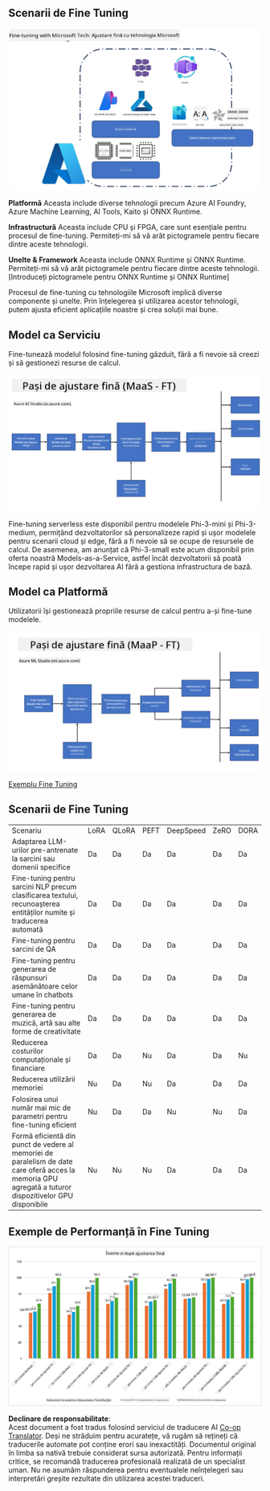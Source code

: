 <!--
CO_OP_TRANSLATOR_METADATA:
{
  "original_hash": "cb5648935f63edc17e95ce38f23adc32",
  "translation_date": "2025-07-17T08:30:19+00:00",
  "source_file": "md/03.FineTuning/FineTuning_Scenarios.md",
  "language_code": "ro"
}
-->
## Scenarii de Fine Tuning

![FineTuning cu Servicii MS](../../../../translated_images/FinetuningwithMS.3d0cec8ae693e094c38c72575e63f2c9bf1cf980ab90f1388e102709f9c979e5.ro.png)

**Platformă** Aceasta include diverse tehnologii precum Azure AI Foundry, Azure Machine Learning, AI Tools, Kaito și ONNX Runtime.

**Infrastructură** Aceasta include CPU și FPGA, care sunt esențiale pentru procesul de fine-tuning. Permiteți-mi să vă arăt pictogramele pentru fiecare dintre aceste tehnologii.

**Unelte & Framework** Aceasta include ONNX Runtime și ONNX Runtime. Permiteți-mi să vă arăt pictogramele pentru fiecare dintre aceste tehnologii.  
[Introduceți pictogramele pentru ONNX Runtime și ONNX Runtime]

Procesul de fine-tuning cu tehnologiile Microsoft implică diverse componente și unelte. Prin înțelegerea și utilizarea acestor tehnologii, putem ajusta eficient aplicațiile noastre și crea soluții mai bune.

## Model ca Serviciu

Fine-tunează modelul folosind fine-tuning găzduit, fără a fi nevoie să creezi și să gestionezi resurse de calcul.

![MaaS Fine Tuning](../../../../translated_images/MaaSfinetune.3eee4630607aff0d0a137b16ab79ec5977ece923cd1fdd89557a2655c632669d.ro.png)

Fine-tuning serverless este disponibil pentru modelele Phi-3-mini și Phi-3-medium, permițând dezvoltatorilor să personalizeze rapid și ușor modelele pentru scenarii cloud și edge, fără a fi nevoie să se ocupe de resursele de calcul. De asemenea, am anunțat că Phi-3-small este acum disponibil prin oferta noastră Models-as-a-Service, astfel încât dezvoltatorii să poată începe rapid și ușor dezvoltarea AI fără a gestiona infrastructura de bază.

## Model ca Platformă

Utilizatorii își gestionează propriile resurse de calcul pentru a-și fine-tune modelele.

![Maap Fine Tuning](../../../../translated_images/MaaPFinetune.fd3829c1122f5d1c4a6a91593ebc348548410e162acda34f18034384e3b3816a.ro.png)

[Exemplu Fine Tuning](https://github.com/Azure/azureml-examples/blob/main/sdk/python/foundation-models/system/finetune/chat-completion/chat-completion.ipynb)

## Scenarii de Fine Tuning

| | | | | | | |
|-|-|-|-|-|-|-|
|Scenariu|LoRA|QLoRA|PEFT|DeepSpeed|ZeRO|DORA|
|Adaptarea LLM-urilor pre-antrenate la sarcini sau domenii specifice|Da|Da|Da|Da|Da|Da|
|Fine-tuning pentru sarcini NLP precum clasificarea textului, recunoașterea entităților numite și traducerea automată|Da|Da|Da|Da|Da|Da|
|Fine-tuning pentru sarcini de QA|Da|Da|Da|Da|Da|Da|
|Fine-tuning pentru generarea de răspunsuri asemănătoare celor umane în chatbots|Da|Da|Da|Da|Da|Da|
|Fine-tuning pentru generarea de muzică, artă sau alte forme de creativitate|Da|Da|Da|Da|Da|Da|
|Reducerea costurilor computaționale și financiare|Da|Da|Nu|Da|Da|Nu|
|Reducerea utilizării memoriei|Nu|Da|Nu|Da|Da|Da|
|Folosirea unui număr mai mic de parametri pentru fine-tuning eficient|Nu|Da|Da|Nu|Nu|Da|
|Formă eficientă din punct de vedere al memoriei de paralelism de date care oferă acces la memoria GPU agregată a tuturor dispozitivelor GPU disponibile|Nu|Nu|Nu|Da|Da|Da|

## Exemple de Performanță în Fine Tuning

![Performanță Fine Tuning](../../../../translated_images/Finetuningexamples.a9a41214f8f5afc186adb16a413b1c17e2f43a89933ba95feb5aee84b0b24add.ro.png)

**Declinare de responsabilitate**:  
Acest document a fost tradus folosind serviciul de traducere AI [Co-op Translator](https://github.com/Azure/co-op-translator). Deși ne străduim pentru acuratețe, vă rugăm să rețineți că traducerile automate pot conține erori sau inexactități. Documentul original în limba sa nativă trebuie considerat sursa autorizată. Pentru informații critice, se recomandă traducerea profesională realizată de un specialist uman. Nu ne asumăm răspunderea pentru eventualele neînțelegeri sau interpretări greșite rezultate din utilizarea acestei traduceri.